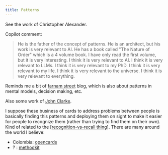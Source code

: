 ```yaml
---
title: Patterns
---
```


See the work of Christopher Alexander.

Copilot comment:

>He is the father of the concept of patterns. He is an architect, but his work is very relevant to AI. He has a book called "The Nature of Order" which is a 4 volume book. I have only read the first volume, but it is very interesting. I think it is very relevant to AI. I think it is very relevant to LLMs. I think it is very relevant to my PhD. I think it is very relevant to my life. I think it is very relevant to the universe. I think it is very relevant to everything.

Reminds me a bit of [farnam street](https://fs.blog/blog/) blog, which is also about patterns in mental models, decision making, etc.

Also some work of [John Clarke](https://www.amazon.com/Patterns-Thinking-Integrating-Learning-Teaching/dp/0205123619).

I suppose these business of cards to address problems between people is basically finding this patterns and deploying them on sight to make it easier for people to recognize them (rather than trying to find them on their own). Kind of related to the [[recognition-vs-recall thing]]. There are many around the world I believe:

- Colombia: [opencards](https://opencards.co/Kits)
- ? : [methodkit](https://methodkit.com)


[//begin]: # "Autogenerated link references for markdown compatibility"
[recognition-vs-recall thing]: ./../bubbles/stub "recognition-vs-recall thing"
[//end]: # "Autogenerated link references"
